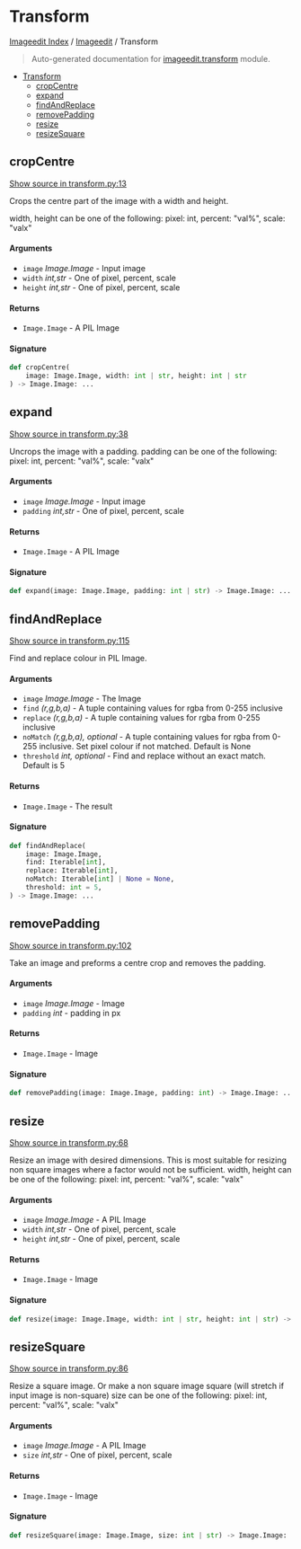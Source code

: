 # Transform

[Imageedit Index](../README.md#imageedit-index) /
[Imageedit](./index.md#imageedit) /
Transform

> Auto-generated documentation for [imageedit.transform](../../../imageedit/transform.py) module.

- [Transform](#transform)
  - [cropCentre](#cropcentre)
  - [expand](#expand)
  - [findAndReplace](#findandreplace)
  - [removePadding](#removepadding)
  - [resize](#resize)
  - [resizeSquare](#resizesquare)

## cropCentre

[Show source in transform.py:13](../../../imageedit/transform.py#L13)

Crops the centre part of the image with a width and height.

width, height can be one of the following:
pixel: int, percent: "val%", scale: "valx"

#### Arguments

- `image` *Image.Image* - Input image
- `width` *int,str* - One of pixel, percent, scale
- `height` *int,str* - One of pixel, percent, scale

#### Returns

- `Image.Image` - A PIL Image

#### Signature

```python
def cropCentre(
    image: Image.Image, width: int | str, height: int | str
) -> Image.Image: ...
```



## expand

[Show source in transform.py:38](../../../imageedit/transform.py#L38)

Uncrops the image with a padding. padding can be one of the following:
pixel: int, percent: "val%", scale: "valx"

#### Arguments

- `image` *Image.Image* - Input image
- `padding` *int,str* - One of pixel, percent, scale

#### Returns

- `Image.Image` - A PIL Image

#### Signature

```python
def expand(image: Image.Image, padding: int | str) -> Image.Image: ...
```



## findAndReplace

[Show source in transform.py:115](../../../imageedit/transform.py#L115)

Find and replace colour in PIL Image.

#### Arguments

- `image` *Image.Image* - The Image
- `find` *(r,g,b,a)* - A tuple containing values for rgba from 0-255 inclusive
- `replace` *(r,g,b,a)* - A tuple containing values for rgba from 0-255 inclusive
- `noMatch` *(r,g,b,a), optional* - A tuple containing values for rgba
from 0-255 inclusive. Set pixel colour if not matched. Default is None
- `threshold` *int, optional* - Find and replace without an exact match.
Default is 5

#### Returns

- `Image.Image` - The result

#### Signature

```python
def findAndReplace(
    image: Image.Image,
    find: Iterable[int],
    replace: Iterable[int],
    noMatch: Iterable[int] | None = None,
    threshold: int = 5,
) -> Image.Image: ...
```



## removePadding

[Show source in transform.py:102](../../../imageedit/transform.py#L102)

Take an image and preforms a centre crop and removes the padding.

#### Arguments

- `image` *Image.Image* - Image
- `padding` *int* - padding in px

#### Returns

- `Image.Image` - Image

#### Signature

```python
def removePadding(image: Image.Image, padding: int) -> Image.Image: ...
```



## resize

[Show source in transform.py:68](../../../imageedit/transform.py#L68)

Resize an image with desired dimensions. This is most suitable for resizing non
square images where a factor would not be sufficient.
width, height can be one of the following:
pixel: int, percent: "val%", scale: "valx"

#### Arguments

- `image` *Image.Image* - A PIL Image
- `width` *int,str* - One of pixel, percent, scale
- `height` *int,str* - One of pixel, percent, scale

#### Returns

- `Image.Image` - Image

#### Signature

```python
def resize(image: Image.Image, width: int | str, height: int | str) -> Image.Image: ...
```



## resizeSquare

[Show source in transform.py:86](../../../imageedit/transform.py#L86)

Resize a square image. Or make a non square image square (will stretch if
input image is non-square)
size can be one of the following:
pixel: int, percent: "val%", scale: "valx"

#### Arguments

- `image` *Image.Image* - A PIL Image
- `size` *int,str* - One of pixel, percent, scale

#### Returns

- `Image.Image` - Image

#### Signature

```python
def resizeSquare(image: Image.Image, size: int | str) -> Image.Image: ...
```